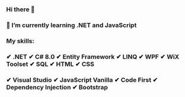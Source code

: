### Hi there 👋
### 🌱 I’m currently learning .NET and JavaScript
### My skills:
### ✔ .NET ✔ C# 8.0 ✔ Entity Framework ✔ LINQ ✔ WPF ✔ WiX Toolset ✔ SQL ✔ HTML ✔ CSS
### ✔ Visual Studio ✔ JavaScript Vanilla ✔ Code First ✔ Dependency Injection ✔ Bootstrap
 


<!--
**patrykj369/patrykj369** is a ✨ _special_ ✨ repository because its `README.md` (this file) appears on your GitHub profile.

Here are some ideas to get you started:

- 🔭 I’m currently working on ...
- 🌱 I’m currently learning ...
- 👯 I’m looking to collaborate on ...
- 🤔 I’m looking for help with ...
- 💬 Ask me about ...
- 📫 How to reach me: ...
- 😄 Pronouns: ...
- ⚡ Fun fact: ...
-->
